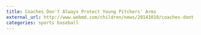 ```yaml
---
title: Coaches Don't Always Protect Young Pitchers' Arms
external_url: http://www.webmd.com/children/news/20141010/coaches-dont-always-protect-young-pitchers-arms-study
categories: sports baseball
---
```

